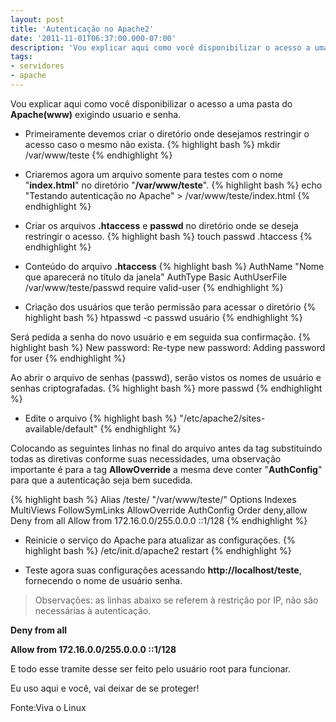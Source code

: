 ```yaml
---
layout: post
title: 'Autenticação no Apache2'
date: '2011-11-01T06:37:00.000-07:00'
description: 'Vou explicar aqui como você disponibilizar o acesso a uma pasta do Apache exigindo usuario e senha.'
tags:
- servidores
- apache
---
```


Vou explicar aqui como você disponibilizar o acesso a uma pasta do __Apache(www)__ exigindo usuario e senha.

+ Primeiramente devemos criar o diretório onde desejamos restringir o acesso caso o mesmo não exista.
{% highlight bash %}
mkdir /var/www/teste 
{% endhighlight %}


+ Criaremos agora um arquivo somente para testes com o nome "__index.html__" no diretório "__/var/www/teste__".
{% highlight bash %}
echo "Testando autenticação no Apache" > /var/www/teste/index.html 
{% endhighlight %}


+ Criar os arquivos __.htaccess__ e __passwd__ no diretório onde se deseja restringir o acesso.
{% highlight bash %}
touch passwd .htaccess
{% endhighlight %}


+ Conteúdo do arquivo __.htaccess__
{% highlight bash %}
AuthName "Nome que aparecerá no título da janela"
AuthType Basic
AuthUserFile /var/www/teste/passwd
require valid-user 
{% endhighlight %}


+ Criação dos usuários que terão permissão para acessar o diretório
{% highlight bash %}
htpasswd -c passwd usuário
{% endhighlight %}


Será pedida a senha do novo usuário e em seguida sua confirmação.
{% highlight bash %}
New password:
Re-type new password:
Adding password for user
{% endhighlight %}


Ao abrir o arquivo de senhas (passwd), serão vistos os nomes de usuário e senhas criptografadas.
{% highlight bash %}
more passwd
{% endhighlight %}


+ Edite o arquivo
{% highlight bash %}
"/etc/apache2/sites-available/default"
{% endhighlight %}


Colocando as seguintes linhas no final do arquivo antes da tag substituindo todas as diretivas conforme suas necessidades, uma observação importante é para a tag __AllowOverride__ a mesma deve conter "__AuthConfig__" para que a autenticação seja bem sucedida.

{% highlight bash %}
Alias /teste/ "/var/www/teste/"
Options Indexes MultiViews FollowSymLinks
AllowOverride AuthConfig
Order deny,allow
Deny from all
Allow from 172.16.0.0/255.0.0.0 ::1/128
{% endhighlight %}


+ Reinicie o serviço do Apache para atualizar as configurações.
{% highlight bash %}
/etc/init.d/apache2 restart
{% endhighlight %}


+ Teste agora suas configurações acessando __http://localhost/teste__, fornecendo o nome de usuário senha.

> Observações: as linhas abaixo se referem à restrição por IP, não são necessárias à autenticação.

__Deny from all__

__Allow from 172.16.0.0/255.0.0.0 ::1/128__

E todo esse tramite desse ser feito pelo usuário root para funcionar.

Eu uso aqui e você, vai deixar de se proteger!

Fonte:Viva o Linux

<script async src="https://pagead2.googlesyndication.com/pagead/js/adsbygoogle.js"></script>

<!-- Informat -->
<ins class="adsbygoogle"
 style="display:block"
 data-ad-client="ca-pub-2838251107855362"
 data-ad-slot="2327980059"
 data-ad-format="auto"
 data-full-width-responsive="true"></ins>

<script>
(adsbygoogle = window.adsbygoogle || []).push({});
</script>

